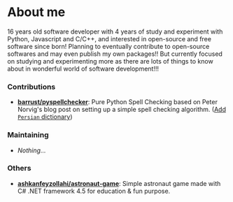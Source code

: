 # About me

16 years old software developer with 4 years of study and experiment with Python, Javascript and C/C++, and interested in open-source and free software since born! Planning to eventually contribute to open-source softwares and may even publish my own packages!! But currently focused on studying and experimenting more as there are lots of things to know about in wonderful world of software development!!!

### Contributions

- [**barrust/pyspellchecker**](https://github.com/barrust/pyspellchecker): Pure Python Spell Checking based on Peter Norvig's blog post on setting up a simple spell checking algorithm. ([Add `Persian` dictionary](https://github.com/barrust/pyspellchecker/pull/181))

### Maintaining

- *Nothing...*

### Others

- [**ashkanfeyzollahi/astronaut-game**](https://github.com/ashkanfeyzollahi/astronaut-game): Simple astronaut game made with C# .NET framework 4.5 for education & fun purpose.
